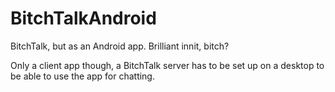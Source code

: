 BitchTalkAndroid
================

BitchTalk, but as an Android app. Brilliant innit, bitch?

Only a client app though, a BitchTalk server has to be set up on a desktop to be able to use the app for chatting.
